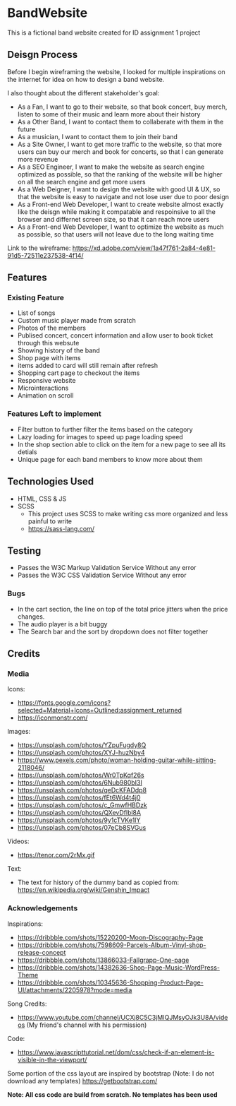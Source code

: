 # BandWebsite
This is a fictional band website created for ID assignment 1 project

## Deisgn Process
Before I begin wireframing the website, I looked for multiple inspirations on the internet for idea on how to design a band website.

I also thought about the different stakeholder's goal:
- As a Fan, I want to go to their website, so that book concert, buy merch, listen to some of their music and learn more about their history
- As a Other Band, I want to contact them to collaberate with them in the future
- As a musician, I want to contact them to join their band
- As a Site Owner, I want to get more traffic to the website, so that more users can buy our merch and book for concerts, so that I can generate more revenue
- As a SEO Engineer, I want to make the website as search engine optimized as possible, so that the ranking of the website will be higher on all the search engine and get more users
- As a Web Deigner, I want to design the website with good UI & UX, so that the website is easy to navigate and not lose user due to poor design
- As a Front-end Web Developer, I want to create website almost exactly like the deisgn while making it compatable and respoinsive to all the browser and differnet screen size, so that it can reach more users
- As a Front-end Web Developer, I want to optimize the website as much as possible, so that users will not leave due to the long waiting time

Link to the wireframe: https://xd.adobe.com/view/1a47f761-2a84-4e81-91d5-72511e237538-4f14/

## Features
### Existing Feature
- List of songs
- Custom music player made from scratch
- Photos of the members
- Publised concert, concert information and allow user to book ticket through this websute
- Showing history of the band
- Shop page with items
- items added to card will still remain after refresh
- Shopping cart page to checkout the items
- Responsive website
- Microinteractions
- Animation on scroll

### Features Left to implement
- Filter button to further filter the items based on the category
- Lazy loading for images to speed up page loading speed
- In the shop section able to click on the item for a new page to see all its detials
- Unique page for each band members to know more about them

## Technologies Used
- HTML, CSS & JS
- SCSS
    - This project uses SCSS to make writing css more organized and less painful to write
    - https://sass-lang.com/

## Testing
- Passes the W3C Markup Validation Service Without any error
- Passes the W3C CSS Validation Service Without any error

### Bugs
- In the cart section, the line on top of the total price jitters when the price changes.
- The audio player is a bit buggy
- The Search bar and the sort by dropdown does not filter together

## Credits
### Media
Icons:
- https://fonts.google.com/icons?selected=Material+Icons+Outlined:assignment_returned
- https://iconmonstr.com/

Images:
- https://unsplash.com/photos/YZpuFugdy8Q
- https://unsplash.com/photos/XYJ-huzNby4
- https://www.pexels.com/photo/woman-holding-guitar-while-sitting-2118046/
- https://unsplash.com/photos/Wr0TpKqf26s
- https://unsplash.com/photos/6Nub980bI3I
- https://unsplash.com/photos/qeDcKFADdp8
- https://unsplash.com/photos/fEt6Wd4t4j0
- https://unsplash.com/photos/c_GmwfHBDzk
- https://unsplash.com/photos/QXevDflbl8A
- https://unsplash.com/photos/9y1cTVKe1IY
- https://unsplash.com/photos/07eCb8SVGus

Videos:
- https://tenor.com/2rMx.gif

Text:
- The text for history of the dummy band as copied from: https://en.wikipedia.org/wiki/Genshin_Impact

### Acknowledgements
Inspirations:
- https://dribbble.com/shots/15220200-Moon-Discography-Page
- https://dribbble.com/shots/7598609-Parcels-Album-Vinyl-shop-release-concept
- https://dribbble.com/shots/13866033-Fallgrapp-One-page
- https://dribbble.com/shots/14382636-Shop-Page-Music-WordPress-Theme
- https://dribbble.com/shots/10345636-Shopping-Product-Page-UI/attachments/2205978?mode=media

Song Credits:
- https://www.youtube.com/channel/UCXj8C5C3jMIQJMsyOJk3U8A/videos (My friend's channel with his permission)

Code:
- https://www.javascripttutorial.net/dom/css/check-if-an-element-is-visible-in-the-viewport/

Some portion of the css layout are inspired by bootstrap (Note: I do not download any templates)
https://getbootstrap.com/

**Note: All css code are build from scratch. No templates has been used**
